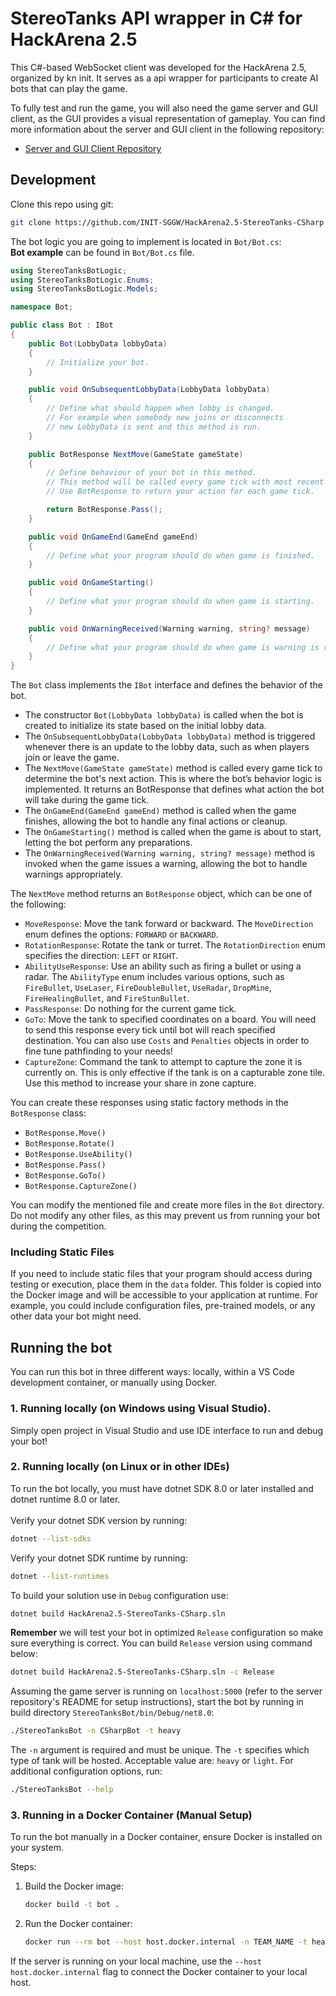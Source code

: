 # StereoTanks API wrapper in C# for HackArena 2.5

This C#-based WebSocket client was developed for the HackArena 2.5, organized
by kn init. It serves as a api wrapper for participants to create AI bots that
can play the game.

To fully test and run the game, you will also need the game server and GUI
client, as the GUI provides a visual representation of gameplay. You can find
more information about the server and GUI client in the following repository:

- [Server and GUI Client Repository](https://github.com/INIT-SGGW/HackArena2.5-StereoTanks)

## Development

Clone this repo using git:
```sh
git clone https://github.com/INIT-SGGW/HackArena2.5-StereoTanks-CSharp
```

The bot logic you are going to implement is located in
`Bot/Bot.cs`: <br>
**Bot example** can be found in `Bot/Bot.cs` file.
```C#
using StereoTanksBotLogic;
using StereoTanksBotLogic.Enums;
using StereoTanksBotLogic.Models;

namespace Bot;

public class Bot : IBot
{
    public Bot(LobbyData lobbyData)
    {
        // Initialize your bot. 
    }

    public void OnSubsequentLobbyData(LobbyData lobbyData)
    {
        // Define what should happen when lobby is changed.
        // For example when somebody new joins or disconnects
        // new LobbyData is sent and this method is run.
    }

    public BotResponse NextMove(GameState gameState)
    {
        // Define behaviour of your bot in this method. 
        // This method will be called every game tick with most recent game state.
        // Use BotResponse to return your action for each game tick.

        return BotResponse.Pass();
    }

    public void OnGameEnd(GameEnd gameEnd)
    {
        // Define what your program should do when game is finished.
    }

    public void OnGameStarting()
    {
        // Define what your program should do when game is starting.
    }

    public void OnWarningReceived(Warning warning, string? message)
    {
        // Define what your program should do when game is warning is recieved.
    }
}
```


The `Bot` class implements the `IBot` interface and defines the behavior of the bot.
 - The constructor `Bot(LobbyData lobbyData)` is called when the bot is created to initialize its state based on the initial lobby data.
 - The `OnSubsequentLobbyData(LobbyData lobbyData)` method is triggered whenever there is an update to the lobby data, such as when players join or leave the game.
 - The `NextMove(GameState gameState)` method is called every game tick to determine the bot's next action. This is where the bot’s behavior logic is implemented. It returns an BotResponse that defines what action the bot will take during the game tick.
 - The `OnGameEnd(GameEnd gameEnd)` method is called when the game finishes, allowing the bot to handle any final actions or cleanup.
 - The `OnGameStarting()` method is called when the game is about to start, letting the bot perform any preparations.
 - The `OnWarningReceived(Warning warning, string? message)` method is invoked when the game issues a warning, allowing the bot to handle warnings appropriately.

The `NextMove` method returns an `BotResponse` object, which can be one of the following:
 - `MoveResponse`: Move the tank forward or backward. The `MoveDirection` enum defines the options: `FORWARD` or `BACKWARD`.
 - `RotationResponse`: Rotate the tank or turret. The `RotationDirection` enum specifies the direction: `LEFT` or `RIGHT`.
 - `AbilityUseResponse`: Use an ability such as firing a bullet or using a radar. The `AbilityType` enum includes various options, such as `FireBullet`, `UseLaser`, `FireDoubleBullet`, `UseRadar`, `DropMine`, `FireHealingBullet`, and `FireStunBullet`.
 - `PassResponse`: Do nothing for the current game tick.
 - `GoTo`: Move the tank to specified coordinates on a board. You will need to send this response every tick until bot will reach specified destination. You can also use `Costs` and `Penalties` objects in order to fine tune pathfinding to your needs!
 - `CaptureZone`: Command the tank to attempt to capture the zone it is currently on. This is only effective if the tank is on a capturable zone tile. Use this method to increase your share in zone capture.

You can create these responses using static factory methods in the `BotResponse` class:
 - `BotResponse.Move()`
 - `BotResponse.Rotate()`
 - `BotResponse.UseAbility()`
 - `BotResponse.Pass()`
 - `BotResponse.GoTo()`
 - `BotResponse.CaptureZone()`

You can modify the mentioned file and create more files in the
`Bot` directory. Do not
modify any other files, as this may prevent us from running your bot during
the competition.
### Including Static Files

If you need to include static files that your program should access during
testing or execution, place them in the `data` folder. This folder is copied
into the Docker image and will be accessible to your application at runtime.
For example, you could include configuration files, pre-trained models, or any
other data your bot might need.

## Running the bot

You can run this bot in three different ways: locally, within a VS Code
development container, or manually using Docker.

### 1. Running locally (on Windows using Visual Studio).
Simply open project in Visual Studio and use IDE interface to run and debug your bot!

### 2. Running locally (on Linux or in other IDEs)

To run the bot locally, you must have dotnet SDK 8.0 or later installed and dotnet runtime 8.0 or later. <br><br>
Verify your dotnet SDK version by running:
```sh
dotnet --list-sdks
```
Verify your dotnet SDK runtime by running:
```sh
dotnet --list-runtimes
```

To build your solution use in `Debug` configuration use:
```sh
dotnet build HackArena2.5-StereoTanks-CSharp.sln
```
**Remember** we will test your bot in optimized `Release` configuration so make sure everything is correct. You can build `Release` version using command below:
```sh
dotnet build HackArena2.5-StereoTanks-CSharp.sln -c Release
```

Assuming the game server is running on `localhost:5000` (refer to the server
repository's README for setup instructions), start the bot by running in build directory `StereoTanksBot/bin/Debug/net8.0`:

```sh
./StereoTanksBot -n CSharpBot -t heavy
```

The `-n` argument is required and must be unique. The `-t` specifies which type of tank will be hosted. Acceptable value are: `heavy` or `light`. For additional configuration options, run:

```sh
./StereoTanksBot --help
```

### 3. Running in a Docker Container (Manual Setup)

To run the bot manually in a Docker container, ensure Docker is installed on
your system.

Steps:

1. Build the Docker image:
   ```sh
   docker build -t bot .
   ```
2. Run the Docker container:
   ```sh
   docker run --rm bot --host host.docker.internal -n TEAM_NAME -t heavy
   ```

If the server is running on your local machine, use the
`--host host.docker.internal` flag to connect the Docker container to your local
host.
